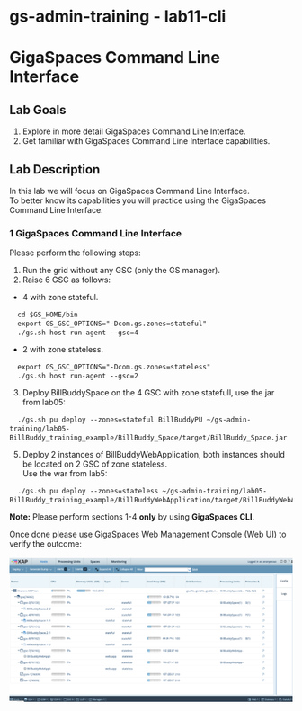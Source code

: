 # gs-admin-training - lab11-cli

# GigaSpaces Command Line Interface

## Lab Goals

1. Explore in more detail GigaSpaces Command Line Interface.
2. Get familiar with GigaSpaces Command Line Interface capabilities.

## Lab Description
In this lab we will focus on GigaSpaces Command Line Interface.  
To better know its capabilities you will practice using the GigaSpaces Command Line Interface.

### 1 GigaSpaces Command Line Interface

Please perform the following steps:

1. Run the grid without any GSC (only the GS manager).
2. Raise 6 GSC as follows:
 * 4 with zone stateful.
```
  cd $GS_HOME/bin
  export GS_GSC_OPTIONS="-Dcom.gs.zones=stateful"
  ./gs.sh host run-agent --gsc=4
```
 * 2 with zone stateless.
```
  export GS_GSC_OPTIONS="-Dcom.gs.zones=stateless"
  ./gs.sh host run-agent --gsc=2
```
3. Deploy BillBuddySpace on the 4 GSC with zone statefull, use the jar from lab05:
```   
  ./gs.sh pu deploy --zones=stateful BillBuddyPU ~/gs-admin-training/lab05-BillBuddy_training_example/BillBuddy_Space/target/BillBuddy_Space.jar
```
5. Deploy 2 instances of BillBuddyWebApplication, both instances should be located on 2 GSC of zone stateless.  
   Use the war from lab5:
```
  ./gs.sh pu deploy --zones=stateless ~/gs-admin-training/lab05-BillBuddy_training_example/BillBuddyWebApplication/target/BillBuddyWebApplication.war
```
**Note:** Please perform sections 1-4 **only** by using **GigaSpaces CLI**.

Once done please use GigaSpaces Web Management Console (Web UI) to verify the outcome:<br><br>
![Screenshot](./Pictures/Picture1.png)
    





   
